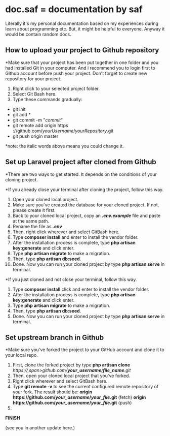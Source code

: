 # doc.saf = documentation by saf

Literally it's my personal documentation based on my experiences during learn about programming etc. But, it might be helpful to everyone. Anyway it would be contain random docs.

<h2>How to upload your project to Github repository</h2>
*Make sure that your project has been put together in one folder and you had installed Git in your computer.
And i recommend you to login first to Github account before push your project. Don't forget to create new repository for your project.

1. Right click to your selected project folder.
2. Select Git Bash here.
3. Type these commands gradually:
<ul>
  <li>git init</li>
  <li>git add *</li>
  <li>git commit -m "<i>commit</i>"</li>
  <li>git remote add origin https ://github.com/<i>yourUsername</i>/<i>yourRepository</i>.git</li>
  <li>git push origin master</li>
</ul>

*note: the italic words above means you could change it.

<h2>Set up Laravel project after cloned from Github</h2>
*There are two ways to get started. It depends on the conditions of your cloning project.
  
*If you already close your terminal after cloning the project, follow this way.
1. Open your cloned local project.
2. Make sure you've created the database for your cloned project. If not, please create it first.
3. Back to your cloned local project, copy an <b><i>.env.example</i></b> file and paste at the same path. 
4. Rename the file as <b><i>.env</i></b>
5. Then, right click wherever and select GitBash here.
6. Type <b>composer install</b> and enter to install the vendor folder.
7. After the installation process is complete, type <b>php artisan key:generate</b> and click enter.
8. Type <b>php artisan migrate</b> to make a migration.
9. Then, type <b>php artisan db:seed</b>.
10. Done. Now you can run your cloned project by type <b>php artisan serve</b> in terminal.

*If you just cloned and not close your terminal, follow this way.
1. Type <b>composer install</b> click and enter to install the vendor folder.
2. After the installation process is complete, type <b>php artisan key:generate</b> and click enter.
3. Type <b>php artisan migrate</b> to make a migration.
4. Then, type <b>php artisan db:seed</b>.
5. Done. Now you can run your cloned project by type <b>php artisan serve</b> in terminal.

<h2>Set upstream branch in Github</h2>
*Make sure you've forked the project to your GitHub account and clone it to your local repo.

1. First, clone the forked project by type <b>php artisan clone</b> <i>https://,span></span>github.com/<b>your_username</b>/<b>file_name</b>.git</i>
3. Then, open your cloned local project that you've forked.
4. Right click wherever and select GitBash here.
5. Type <b>git remote -v</b> to see the current configured remote repository of your fork. The result should be: 
   <span><b>origin https://<span></span>github.com/<i>your_username</i>/<i>your_file</i>.git</b> (fetch)</span>
   <span><b>origin https://<span></span>github.com/<i>your_username</i>/<i>your_file</i>.git</b> (push)</span>
7. 

<b>FINISH</b>
  
(see you in another update here.)
